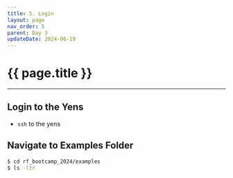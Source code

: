 ```yaml
---
title: 5. Login  
layout: page
nav_order: 5
parent: Day 3 
updateDate: 2024-06-19
---
```


# {{ page.title }}
---
## Login to the Yens
- `ssh` to the yens

## Navigate to Examples Folder 
```bash
$ cd rf_bootcamp_2024/examples
$ ls -ltr
```
